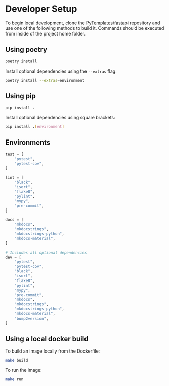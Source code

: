 # Developer Setup

To begin local development, clone the [PyTemplates/fastapi](https://github.com/PyTemplate/fastapi) repository and use one of the following methods to build it. Commands should be executed from inside of the project home folder.

## Using poetry

```bash
poetry install
```

Install optional dependencies using the `--extras` flag:

```bash
poetry install --extras=environment
```

## Using pip

```bash
pip install .
```

Install optional dependencies using square brackets:

```bash
pip install .[environment]
```

## Environments

```python
test = [
    "pytest",
    "pytest-cov",
]

lint = [
    "black",
    "isort",
    "flake8",
    "pylint",
    "mypy",
    "pre-commit",
]

docs = [
    "mkdocs",
    "mkdocstrings",
    "mkdocstrings-python",
    "mkdocs-material",
]

# Includes all optional dependencies
dev = [
    "pytest",
    "pytest-cov",
    "black",
    "isort",
    "flake8",
    "pylint",
    "mypy",
    "pre-commit",
    "mkdocs",
    "mkdocstrings",
    "mkdocstrings-python",
    "mkdocs-material",
    "bump2version",
]
```

## Using a local docker build

To build an image locally from the Dockerfile:

```bash
make build
```

To run the image:

```bash
make run
```
